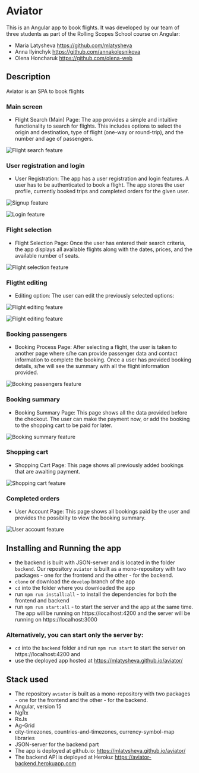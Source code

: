 # Aviator

This is an Angular app to book flights. It was developed by our team of three students as part of the Rolling Scopes School course on Angular: 
 - Maria Latysheva https://github.com/mlatysheva
 - Anna Ilyinchyk https://github.com/annakolesnikova
 - Olena Honcharuk https://github.com/olena-web

## Description 

Aviator is an SPA to book flights

### Main screen

- Flight Search (Main) Page: The app provides a simple and intuitive functionality to search for flights. This includes options to select the origin and destination, type of flight (one-way or round-trip), and the number and age of passengers.

![Flight search feature](screenshots/screenshot_main_page.png)

### User registration and login

- User Registration: The app has a user registration and login features. A user has to be authenticated to book a flight. The app stores the user profile, currently booked trips and completed orders for the given user.

![Signup feature](screenshots/screenshot_signup_validation.png)

![Login feature](screenshots/screenshot_login_validation.png)

### Flight selection

- Flight Selection Page: Once the user has entered their search criteria, the app displays all available flights along with the dates, prices, and the available number of seats.

![Flight selection feature](screenshots/screenshot_flight-selection.png)

### Fligtht editing

- Editing option: The user can edit the previously selected options:

![Flight editing feature](screenshots/screenshot_editing_from.png)

![Flight editing feature](screenshots/screenshot_editing_dates.png)

### Booking passengers

- Booking Process Page: After selecting a flight, the user is taken to another page where s/he can provide passenger data and contact information to complete the booking. Once a user has provided booking details, s/he will see the summary with all the flight information provided.

![Booking passengers feature](screenshots/screenshot_passengers.png)

### Booking summary

- Booking Summary Page: This page shows all the data provided before the checkout. The user can make the payment now, or add the booking to the shopping cart to be paid for later.

![Booking summary feature](screenshots/screenshot_summary.png)

### Shopping cart

- Shopping Cart Page: This page shows all previously added bookings that are awaiting payment.

![Shopping cart feature](screenshots/screenshot_cart.png)

### Completed orders

- User Account Page: This page shows all bookings paid by the user and provides the possiblity to view the booking summary.

![User account feature](screenshots/screenshot_user_account.png)

## Installing and Running the app
- the backend is built with JSON-server and is located in the folder `backend`. Our repository `aviator` is built as a mono-repository with two packages - one for the frontend and the other - for the backend.
- `clone` or download the `develop` branch of the app
- `cd` into the folder where you downloaded the app
- run `npm run install:all` - to install the dependencies for both the frontend and backend
- run `npm run start:all` - to start the server and the app at the same time. The app will be running on https://localhost:4200 and the server will be running on https://localhost:3000

### Alternatively, you can start only the server by: 
- `cd` into the `backend` folder and run `npm run start` to start the server on https://localhost:4200 and
- use the deployed app hosted at https://mlatysheva.github.io/aviator/


## Stack used
- The repository `aviator` is built as a mono-repository with two packages - one for the frontend and the other - for the backend.
- Angular, version 15
- NgRx
- RxJs
- Ag-Grid
- city-timezones, countries-and-timezones, currency-symbol-map libraries
- JSON-server for the backend part
- The app is deployed at github.io: https://mlatysheva.github.io/aviator/
- The backend API is deployed at Heroku: https://aviator-backend.herokuapp.com 

